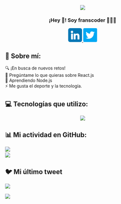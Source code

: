 <p align="center" width="300">

   <img align="center" width="200" src="https://user-images.githubusercontent.com/118598218/231506941-3a0e1860-821a-49ac-ad2d-b057703037b9.png" />

   <h3 align="center">¡Hey 👋! Soy franscoder 👨🏻‍💻</h3>
   
   <p align="center">
      <a href="https://www.linkedin.com/in/franscoder">
         <img src="https://raw.githubusercontent.com/franscoder/franscoder/main/images/linkedin.png" alt="icon | LinkedIn" width="45px"/>
      </a>
      <a href="https://twitter.com/franscoder">
         <img src="https://raw.githubusercontent.com/franscoder/franscoder/main/images/twitter.png" alt="icon | Twitter" width="45px"/>
      </a>
   </p>
   
</p>

## 💫 Sobre mí:
🔍 ¡En busca de nuevos retos!<br>💬 Pregúntame lo que quieras sobre React.js<br>🌱 Aprendiendo Node.js<br>⚡ Me gusta el deporte y la tecnología.

## 💻 Tecnologías que utilizo:
<p align="center">
  <a href="https://franscoder.com">
    <img src="https://skillicons.dev/icons?i=react,redux,nextjs,js,nodejs,ts,express,vscode,git,github,html,css,graphql,mongodb,postgres,mysql,sqlite,styledcomponents,tailwind,postman,vite,figma,sass,d3,latex,matlab,tensorflow" />
  </a>
</p>

## 📊 Mi actividad en GitHub:
![](https://github-readme-streak-stats.herokuapp.com/?user=franscoder&theme=react&hide_border=false)<br/>
![](https://github-readme-stats.vercel.app/api/top-langs/?username=franscoder&theme=react&hide_border=false&include_all_commits=true&count_private=true&layout=compact)

## 🐦 Mi último tweet
[![](https://gtce.itsvg.in/api?username=franscoder)](https://github.com/VishwaGauravIn/github-twitter-card-embed)

[![](https://visitcount.itsvg.in/api?id=franscoder&icon=0&color=0)](https://visitcount.itsvg.in)
